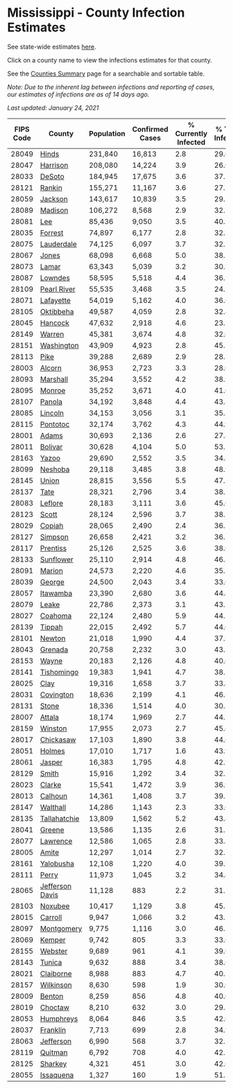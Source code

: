 # Mississippi - County Infection Estimates

See state-wide estimates [here](/infections/us-ms).

Click on a county name to view the infections estimates for that county.

See the [Counties Summary](/infections/summary-counties) page for a searchable and sortable table.

*Note: Due to the inherent lag between infections and reporting of cases, our estimates of infections are as of 14 days ago.*

*Last updated: January 24, 2021*

|   FIPS Code |                             County |   Population |   Confirmed Cases |   % Currently Infected |   % Total Infected |
|-------------|------------------------------------|--------------|-------------------|------------------------|--------------------|
|       28049 |                     [Hinds](hinds) |      231,840 |            16,813 |                    2.8 |               29.0 |
|       28047 |               [Harrison](harrison) |      208,080 |            14,224 |                    3.9 |               26.0 |
|       28033 |                   [DeSoto](desoto) |      184,945 |            17,675 |                    3.6 |               37.2 |
|       28121 |                   [Rankin](rankin) |      155,271 |            11,167 |                    3.6 |               27.7 |
|       28059 |                 [Jackson](jackson) |      143,617 |            10,839 |                    3.5 |               29.2 |
|       28089 |                 [Madison](madison) |      106,272 |             8,568 |                    2.9 |               32.1 |
|       28081 |                         [Lee](lee) |       85,436 |             9,050 |                    3.5 |               40.7 |
|       28035 |                 [Forrest](forrest) |       74,897 |             6,177 |                    2.8 |               32.8 |
|       28075 |           [Lauderdale](lauderdale) |       74,125 |             6,097 |                    3.7 |               32.7 |
|       28067 |                     [Jones](jones) |       68,098 |             6,668 |                    5.0 |               38.1 |
|       28073 |                     [Lamar](lamar) |       63,343 |             5,039 |                    3.2 |               30.9 |
|       28087 |                 [Lowndes](lowndes) |       58,595 |             5,518 |                    4.4 |               36.2 |
|       28109 |         [Pearl River](pearl-river) |       55,535 |             3,468 |                    3.5 |               24.2 |
|       28071 |             [Lafayette](lafayette) |       54,019 |             5,162 |                    4.0 |               36.6 |
|       28105 |             [Oktibbeha](oktibbeha) |       49,587 |             4,059 |                    2.8 |               32.4 |
|       28045 |                 [Hancock](hancock) |       47,632 |             2,918 |                    4.6 |               23.1 |
|       28149 |                   [Warren](warren) |       45,381 |             3,674 |                    4.8 |               32.0 |
|       28151 |           [Washington](washington) |       43,909 |             4,923 |                    2.8 |               45.2 |
|       28113 |                       [Pike](pike) |       39,288 |             2,689 |                    2.9 |               28.2 |
|       28003 |                   [Alcorn](alcorn) |       36,953 |             2,723 |                    3.3 |               28.0 |
|       28093 |               [Marshall](marshall) |       35,294 |             3,552 |                    4.2 |               38.9 |
|       28095 |                   [Monroe](monroe) |       35,252 |             3,671 |                    4.0 |               41.0 |
|       28107 |                   [Panola](panola) |       34,192 |             3,848 |                    4.4 |               43.8 |
|       28085 |                 [Lincoln](lincoln) |       34,153 |             3,056 |                    3.1 |               35.8 |
|       28115 |               [Pontotoc](pontotoc) |       32,174 |             3,762 |                    4.3 |               44.9 |
|       28001 |                     [Adams](adams) |       30,693 |             2,136 |                    2.6 |               27.8 |
|       28011 |                 [Bolivar](bolivar) |       30,628 |             4,104 |                    5.0 |               53.3 |
|       28163 |                     [Yazoo](yazoo) |       29,690 |             2,552 |                    3.5 |               34.4 |
|       28099 |                 [Neshoba](neshoba) |       29,118 |             3,485 |                    3.8 |               48.9 |
|       28145 |                     [Union](union) |       28,815 |             3,556 |                    5.5 |               47.1 |
|       28137 |                       [Tate](tate) |       28,321 |             2,796 |                    3.4 |               38.3 |
|       28083 |                 [Leflore](leflore) |       28,183 |             3,111 |                    3.6 |               45.0 |
|       28123 |                     [Scott](scott) |       28,124 |             2,596 |                    3.7 |               38.5 |
|       28029 |                   [Copiah](copiah) |       28,065 |             2,490 |                    2.4 |               36.1 |
|       28127 |                 [Simpson](simpson) |       26,658 |             2,421 |                    3.2 |               36.5 |
|       28117 |               [Prentiss](prentiss) |       25,126 |             2,525 |                    3.6 |               38.6 |
|       28133 |             [Sunflower](sunflower) |       25,110 |             2,914 |                    4.8 |               46.8 |
|       28091 |                   [Marion](marion) |       24,573 |             2,220 |                    4.6 |               35.3 |
|       28039 |                   [George](george) |       24,500 |             2,043 |                    3.4 |               33.0 |
|       28057 |               [Itawamba](itawamba) |       23,390 |             2,680 |                    3.6 |               44.4 |
|       28079 |                     [Leake](leake) |       22,786 |             2,373 |                    3.1 |               43.5 |
|       28027 |                 [Coahoma](coahoma) |       22,124 |             2,480 |                    5.9 |               44.1 |
|       28139 |                   [Tippah](tippah) |       22,015 |             2,492 |                    5.7 |               44.0 |
|       28101 |                   [Newton](newton) |       21,018 |             1,990 |                    4.4 |               37.7 |
|       28043 |                 [Grenada](grenada) |       20,758 |             2,232 |                    3.0 |               43.1 |
|       28153 |                     [Wayne](wayne) |       20,183 |             2,126 |                    4.8 |               40.6 |
|       28141 |           [Tishomingo](tishomingo) |       19,383 |             1,941 |                    4.7 |               38.3 |
|       28025 |                       [Clay](clay) |       19,316 |             1,658 |                    3.7 |               33.4 |
|       28031 |             [Covington](covington) |       18,636 |             2,199 |                    4.1 |               46.8 |
|       28131 |                     [Stone](stone) |       18,336 |             1,514 |                    4.0 |               30.8 |
|       28007 |                   [Attala](attala) |       18,174 |             1,969 |                    2.7 |               44.1 |
|       28159 |                 [Winston](winston) |       17,955 |             2,073 |                    2.7 |               45.6 |
|       28017 |             [Chickasaw](chickasaw) |       17,103 |             1,890 |                    3.8 |               44.0 |
|       28051 |                   [Holmes](holmes) |       17,010 |             1,717 |                    1.6 |               43.9 |
|       28061 |                   [Jasper](jasper) |       16,383 |             1,795 |                    4.8 |               42.9 |
|       28129 |                     [Smith](smith) |       15,916 |             1,292 |                    3.4 |               32.1 |
|       28023 |                   [Clarke](clarke) |       15,541 |             1,472 |                    3.9 |               36.9 |
|       28013 |                 [Calhoun](calhoun) |       14,361 |             1,408 |                    3.7 |               39.2 |
|       28147 |               [Walthall](walthall) |       14,286 |             1,143 |                    2.3 |               33.0 |
|       28135 |       [Tallahatchie](tallahatchie) |       13,809 |             1,562 |                    5.2 |               43.4 |
|       28041 |                   [Greene](greene) |       13,586 |             1,135 |                    2.6 |               31.7 |
|       28077 |               [Lawrence](lawrence) |       12,586 |             1,065 |                    2.8 |               33.8 |
|       28005 |                     [Amite](amite) |       12,297 |             1,014 |                    2.7 |               32.2 |
|       28161 |             [Yalobusha](yalobusha) |       12,108 |             1,220 |                    4.0 |               39.9 |
|       28111 |                     [Perry](perry) |       11,973 |             1,045 |                    3.2 |               34.4 |
|       28065 | [Jefferson Davis](jefferson-davis) |       11,128 |               883 |                    2.2 |               31.2 |
|       28103 |                 [Noxubee](noxubee) |       10,417 |             1,129 |                    3.8 |               45.1 |
|       28015 |                 [Carroll](carroll) |        9,947 |             1,066 |                    3.2 |               43.2 |
|       28097 |           [Montgomery](montgomery) |        9,775 |             1,116 |                    3.0 |               46.3 |
|       28069 |                   [Kemper](kemper) |        9,742 |               805 |                    3.3 |               33.0 |
|       28155 |                 [Webster](webster) |        9,689 |               961 |                    4.1 |               39.0 |
|       28143 |                   [Tunica](tunica) |        9,632 |               888 |                    3.4 |               38.6 |
|       28021 |             [Claiborne](claiborne) |        8,988 |               883 |                    4.7 |               40.3 |
|       28157 |             [Wilkinson](wilkinson) |        8,630 |               598 |                    1.9 |               30.0 |
|       28009 |                   [Benton](benton) |        8,259 |               856 |                    4.8 |               40.0 |
|       28019 |                 [Choctaw](choctaw) |        8,210 |               632 |                    3.0 |               29.8 |
|       28053 |             [Humphreys](humphreys) |        8,064 |               846 |                    3.5 |               42.6 |
|       28037 |               [Franklin](franklin) |        7,713 |               699 |                    2.8 |               34.9 |
|       28063 |             [Jefferson](jefferson) |        6,990 |               568 |                    3.7 |               32.2 |
|       28119 |                 [Quitman](quitman) |        6,792 |               708 |                    4.0 |               42.2 |
|       28125 |                 [Sharkey](sharkey) |        4,321 |               451 |                    3.0 |               42.6 |
|       28055 |             [Issaquena](issaquena) |        1,327 |               160 |                    1.9 |               51.7 |